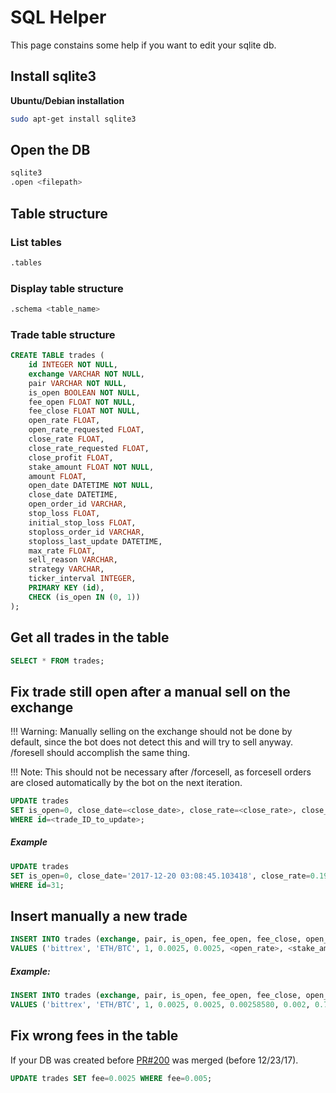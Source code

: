 # SQL Helper
This page constains some help if you want to edit your sqlite db.

## Install sqlite3
**Ubuntu/Debian installation**
```bash
sudo apt-get install sqlite3
```

## Open the DB
```bash
sqlite3
.open <filepath>
```

## Table structure

### List tables
```bash
.tables
```

### Display table structure
```bash
.schema <table_name>
```

### Trade table structure
```sql
CREATE TABLE trades (
	id INTEGER NOT NULL,
	exchange VARCHAR NOT NULL,
	pair VARCHAR NOT NULL,
	is_open BOOLEAN NOT NULL,
	fee_open FLOAT NOT NULL,
	fee_close FLOAT NOT NULL,
	open_rate FLOAT,
	open_rate_requested FLOAT,
	close_rate FLOAT,
	close_rate_requested FLOAT,
	close_profit FLOAT,
	stake_amount FLOAT NOT NULL,
	amount FLOAT,
	open_date DATETIME NOT NULL,
	close_date DATETIME,
	open_order_id VARCHAR,
	stop_loss FLOAT,
	initial_stop_loss FLOAT,
	stoploss_order_id VARCHAR,
	stoploss_last_update DATETIME,
	max_rate FLOAT,
	sell_reason VARCHAR,
	strategy VARCHAR,
	ticker_interval INTEGER,
	PRIMARY KEY (id),
	CHECK (is_open IN (0, 1))
);
```

## Get all trades in the table

```sql
SELECT * FROM trades;
```

## Fix trade still open after a manual sell on the exchange

!!! Warning:
  Manually selling on the exchange should not be done by default, since the bot does not detect this and will try to sell anyway.
  /foresell <tradeid> should accomplish the same thing.

!!! Note:
  This should not be necessary after /forcesell, as forcesell orders are closed automatically by the bot on the next iteration.

```sql
UPDATE trades
SET is_open=0, close_date=<close_date>, close_rate=<close_rate>, close_profit=close_rate/open_rate-1, sell_reason=<sell_reason>  
WHERE id=<trade_ID_to_update>;
```

##### Example

```sql
UPDATE trades
SET is_open=0, close_date='2017-12-20 03:08:45.103418', close_rate=0.19638016, close_profit=0.0496, sell_reason='force_sell'  
WHERE id=31;
```

## Insert manually a new trade

```sql
INSERT INTO trades (exchange, pair, is_open, fee_open, fee_close, open_rate, stake_amount, amount, open_date)
VALUES ('bittrex', 'ETH/BTC', 1, 0.0025, 0.0025, <open_rate>, <stake_amount>, <amount>, '<datetime>')
```

##### Example:

```sql
INSERT INTO trades (exchange, pair, is_open, fee_open, fee_close, open_rate, stake_amount, amount, open_date)
VALUES ('bittrex', 'ETH/BTC', 1, 0.0025, 0.0025, 0.00258580, 0.002, 0.7715262081, '2017-11-28 12:44:24.000000')
```

## Fix wrong fees in the table
If your DB was created before [PR#200](https://github.com/freqtrade/freqtrade/pull/200) was merged (before 12/23/17).

```sql
UPDATE trades SET fee=0.0025 WHERE fee=0.005;
```
